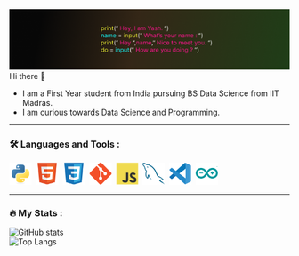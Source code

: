<img src="https://github.com/yashkc2025/yashkc2025/blob/main/code.png" text-align = center>
Hi there 👋

<!--
**yashkc2025/yashkc2025** is a ✨ _special_ ✨ repository because its `README.md` (this file) appears on your GitHub profile.

Here are some ideas to get you started:

- 🔭 I’m currently working on ...
- 🌱 I’m currently learning ...
- 👯 I’m looking to collaborate on ...
- 🤔 I’m looking for help with ...
- 💬 Ask me about ...
- 📫 How to reach me: ...
- 😄 Pronouns: ...
- ⚡ Fun fact: ...
-->
- I am a First Year student from India pursuing BS Data Science from IIT Madras.
- I am curious towards Data Science and Programming.

---

### :hammer_and_wrench: Languages and Tools :
<div>
  <img src="https://github.com/devicons/devicon/blob/master/icons/python/python-original.svg" height="40"/>&nbsp;
  <img src="https://github.com/devicons/devicon/blob/master/icons/html5/html5-original.svg" title="HTML5" alt="HTML" width="40" height="40"/>&nbsp;
  <img src="https://github.com/devicons/devicon/blob/master/icons/css3/css3-original.svg" height="40"/>&nbsp
  <img src="https://github.com/devicons/devicon/blob/master/icons/git/git-original.svg" height="40"/>&nbsp
  <img src="https://github.com/devicons/devicon/blob/master/icons/javascript/javascript-original.svg" height="40"/>&nbsp
  <img src="https://github.com/devicons/devicon/blob/master/icons/mysql/mysql-original.svg" height="40"/>&nbsp
  <img src="https://github.com/devicons/devicon/blob/master/icons/vscode/vscode-original.svg" height="40"/>&nbsp
  <img src="https://github.com/devicons/devicon/blob/master/icons/arduino/arduino-original.svg" height="40"/>&nbsp
</div>

---

### :fire: My Stats :
![GitHub stats](https://github-readme-stats.vercel.app/api?username=yashkc2025&show_icons=true&theme=tokyonight)
<br>
![Top Langs](https://github-readme-stats.vercel.app/api/top-langs/?username=yashkc2025&layout=compact&theme=tokyonight)
